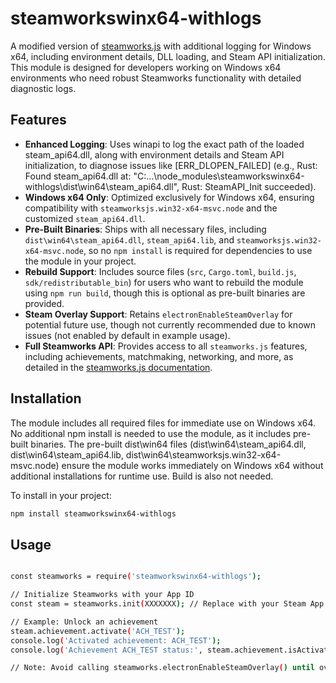 # steamworkswinx64-withlogs

A modified version of [steamworks.js](https://github.com/ceifa/steamworks.js) with additional logging for Windows x64, including environment details, DLL loading, and Steam API initialization. This module is designed for developers working on Windows x64 environments who need robust Steamworks functionality with detailed diagnostic logs.

## Features 

- **Enhanced Logging**: Uses winapi to log the exact path of the loaded steam_api64.dll, along with environment details and Steam API initialization, to diagnose issues like [ERR_DLOPEN_FAILED] (e.g., Rust: Found steam_api64.dll at: "C:\...\node_modules\steamworkswinx64-withlogs\dist\win64\steam_api64.dll", Rust: SteamAPI_Init succeeded).
- **Windows x64 Only**: Optimized exclusively for Windows x64, ensuring compatibility with `steamworksjs.win32-x64-msvc.node` and the customized `steam_api64.dll`.
- **Pre-Built Binaries**: Ships with all necessary files, including `dist\win64\steam_api64.dll`, `steam_api64.lib`, and `steamworksjs.win32-x64-msvc.node`, so no `npm install` is required for dependencies to use the module in your project.
- **Rebuild Support**: Includes source files (`src`, `Cargo.toml`, `build.js`, `sdk/redistributable_bin`) for users who want to rebuild the module using `npm run build`, though this is optional as pre-built binaries are provided.
- **Steam Overlay Support**: Retains `electronEnableSteamOverlay` for potential future use, though not currently recommended due to known issues (not enabled by default in example usage).
- **Full Steamworks API**: Provides access to all `steamworks.js` features, including achievements, matchmaking, networking, and more, as detailed in the [steamworks.js documentation](https://github.com/ceifa/steamworks.js).

## Installation 

The module includes all required files for immediate use on Windows x64. No additional npm install is needed to use the module, as it includes pre-built binaries. The pre-built dist\win64 files (dist\win64\steam_api64.dll, dist\win64\steam_api64.lib, dist\win64\steamworksjs.win32-x64-msvc.node) ensure the module works immediately on Windows x64 without additional installations for runtime use. Build is also not needed. 

To install in your project:

```bash
npm install steamworkswinx64-withlogs
```

## Usage

```bash

const steamworks = require('steamworkswinx64-withlogs');

// Initialize Steamworks with your App ID
const steam = steamworks.init(XXXXXXX); // Replace with your Steam App ID

// Example: Unlock an achievement
steam.achievement.activate('ACH_TEST');
console.log('Activated achievement: ACH_TEST');
console.log('Achievement ACH_TEST status:', steam.achievement.isActivated('ACH_TEST') ? 'Unlocked' : 'Locked');

// Note: Avoid calling steamworks.electronEnableSteamOverlay() until overlay issues are resolved

```